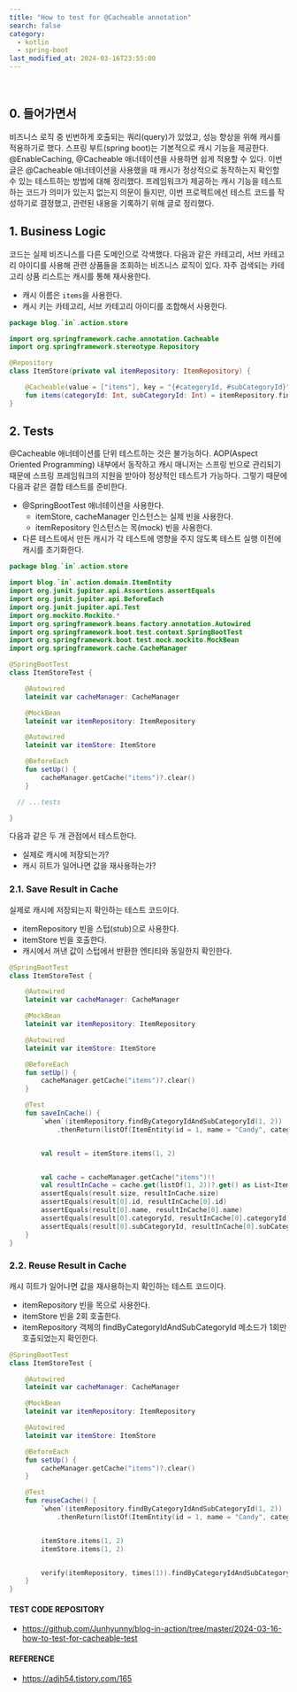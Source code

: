 ```yaml
---
title: "How to test for @Cacheable annotation"
search: false
category:
  - kotlin
  - spring-boot
last_modified_at: 2024-03-16T23:55:00
---
```


<br/>

## 0. 들어가면서

비즈니스 로직 중 빈번하게 호출되는 쿼리(query)가 있었고, 성능 향상을 위해 캐시를 적용하기로 했다. 스프링 부트(spring boot)는 기본적으로 캐시 기능을 제공한다. @EnableCaching, @Cacheable 애너테이션을 사용하면 쉽게 적용할 수 있다. 이번 글은 @Cacheable 애너테이션을 사용했을 때 캐시가 정상적으로 동작하는지 확인할 수 있는 테스트하는 방법에 대해 정리했다. 프레임워크가 제공하는 캐시 기능을 테스트하는 코드가 의미가 있는지 없는지 의문이 들지만, 이번 프로젝트에선 테스트 코드를 작성하기로 결정했고, 관련된 내용을 기록하기 위해 글로 정리했다. 

## 1. Business Logic

코드는 실제 비즈니스를 다른 도메인으로 각색했다. 다음과 같은 카테고리, 서브 카테고리 아이디를 사용해 관련 상품들을 조회하는 비즈니스 로직이 있다. 자주 검색되는 카테고리 상품 리스트는 캐시를 통해 재사용한다.

- 캐시 이름은 `items`을 사용한다.
- 캐시 키는 카테고리, 서브 카테고리 아이디를 조합해서 사용한다.

```kotlin
package blog.`in`.action.store

import org.springframework.cache.annotation.Cacheable
import org.springframework.stereotype.Repository

@Repository
class ItemStore(private val itemRepository: ItemRepository) {

    @Cacheable(value = ["items"], key = "{#categoryId, #subCategoryId}")
    fun items(categoryId: Int, subCategoryId: Int) = itemRepository.findByCategoryIdAndSubCategoryId(categoryId, subCategoryId)
}
```

## 2. Tests

@Cacheable 애너테이션를 단위 테스트하는 것은 불가능하다. AOP(Aspect Oriented Programming) 내부에서 동작하고 캐시 매니저는 스프링 빈으로 관리되기 때문에 스프링 프레임워크의 지원을 받아야 정상적인 테스트가 가능하다. 그렇기 때문에 다음과 같은 결합 테스트를 준비한다.

- @SpringBootTest 애너테이션을 사용한다.
  - itemStore, cacheManager 인스턴스는 실제 빈을 사용한다.
  - itemRepository 인스턴스는 목(mock) 빈을 사용한다.
- 다른 테스트에서 만든 캐시가 각 테스트에 영향을 주지 않도록 테스트 실행 이전에 캐시를 초기화한다.

```kotlin
package blog.`in`.action.store

import blog.`in`.action.domain.ItemEntity
import org.junit.jupiter.api.Assertions.assertEquals
import org.junit.jupiter.api.BeforeEach
import org.junit.jupiter.api.Test
import org.mockito.Mockito.*
import org.springframework.beans.factory.annotation.Autowired
import org.springframework.boot.test.context.SpringBootTest
import org.springframework.boot.test.mock.mockito.MockBean
import org.springframework.cache.CacheManager

@SpringBootTest
class ItemStoreTest {

    @Autowired
    lateinit var cacheManager: CacheManager

    @MockBean
    lateinit var itemRepository: ItemRepository

    @Autowired
    lateinit var itemStore: ItemStore

    @BeforeEach
    fun setUp() {
        cacheManager.getCache("items")?.clear()
    }

  // ...tests

}
```

다음과 같은 두 개 관점에서 테스트한다.

- 실제로 캐시에 저장되는가?
- 캐시 히트가 일어나면 값을 재사용하는가?

### 2.1. Save Result in Cache

실제로 캐시에 저장되는지 확인하는 테스트 코드이다.

- itemRepository 빈을 스텁(stub)으로 사용한다.
- itemStore 빈을 호출한다.
- 캐시에서 꺼낸 값이 스텁에서 반환한 엔티티와 동일한지 확인한다.

```kotlin
@SpringBootTest
class ItemStoreTest {

    @Autowired
    lateinit var cacheManager: CacheManager

    @MockBean
    lateinit var itemRepository: ItemRepository

    @Autowired
    lateinit var itemStore: ItemStore

    @BeforeEach
    fun setUp() {
        cacheManager.getCache("items")?.clear()
    }

    @Test
    fun saveInCache() {
        `when`(itemRepository.findByCategoryIdAndSubCategoryId(1, 2))
            .thenReturn(listOf(ItemEntity(id = 1, name = "Candy", categoryId = 1, subCategoryId = 2)))


        val result = itemStore.items(1, 2)


        val cache = cacheManager.getCache("items")!!
        val resultInCache = cache.get(listOf(1, 2))?.get() as List<ItemEntity>
        assertEquals(result.size, resultInCache.size)
        assertEquals(result[0].id, resultInCache[0].id)
        assertEquals(result[0].name, resultInCache[0].name)
        assertEquals(result[0].categoryId, resultInCache[0].categoryId)
        assertEquals(result[0].subCategoryId, resultInCache[0].subCategoryId)
    }
}
```

### 2.2. Reuse Result in Cache

캐시 히트가 일어나면 값을 재사용하는지 확인하는 테스트 코드이다.

- itemRepository 빈을 목으로 사용한다.
- itemStore 빈을 2회 호출한다.
- itemRepository 객체의 findByCategoryIdAndSubCategoryId 메소드가 1회만 호출되었는지 확인한다.

```kotlin
@SpringBootTest
class ItemStoreTest {

    @Autowired
    lateinit var cacheManager: CacheManager

    @MockBean
    lateinit var itemRepository: ItemRepository

    @Autowired
    lateinit var itemStore: ItemStore

    @BeforeEach
    fun setUp() {
        cacheManager.getCache("items")?.clear()
    }

    @Test
    fun reuseCache() {
        `when`(itemRepository.findByCategoryIdAndSubCategoryId(1, 2))
            .thenReturn(listOf(ItemEntity(id = 1, name = "Candy", categoryId = 1, subCategoryId = 2)))


        itemStore.items(1, 2)
        itemStore.items(1, 2)


        verify(itemRepository, times(1)).findByCategoryIdAndSubCategoryId(1, 2)
    }
}
```

#### TEST CODE REPOSITORY

- <https://github.com/Junhyunny/blog-in-action/tree/master/2024-03-16-how-to-test-for-cacheable-test>

#### REFERENCE

- <https://adjh54.tistory.com/165>
